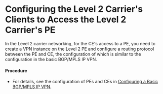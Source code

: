 Configuring the Level 2 Carrier's Clients to Access the Level 2 Carrier's PE
============================================================================

In the Level 2 carrier networking, for the CE's access to a PE, you need to create a VPN instance on the Level 2 PE and configure a routing protocol between the PE and CE, the configuration of which is similar to the configuration in the basic BGP/MPLS IP VPN.

#### Procedure

* For details, see the configuration of PEs and CEs in [Configuring a Basic BGP/MPLS IP VPN](dc_vrp_mpls-l3vpn-v4_cfg_0154.html).